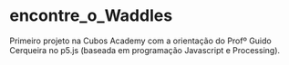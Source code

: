 # encontre_o_Waddles
Primeiro projeto na Cubos Academy com a orientação do Profº Guido Cerqueira no p5.js (baseada em programação Javascript e Processing).
